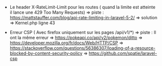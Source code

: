 - Le header X-RateLimit-Limit pour les routes ( quand la limite est atteinte il lance une 429 Too Many Requests)
  => piste : https://mattstauffer.com/blog/api-rate-limiting-in-laravel-5-2/
  => solution => Kernel.php ligne 43

- Erreur CSP ( Avec firefox uniquement sur les pages /api/v1/*) 
  => piste : Il ont la même erreur => https://pokeapi.co/api/v2/pokemon/ditto
  => https://developer.mozilla.org/fr/docs/Web/HTTP/CSP
  => https://stackoverflow.com/questions/56386307/loading-of-a-resource-blocked-by-content-security-policy
  => https://github.com/spatie/laravel-csp